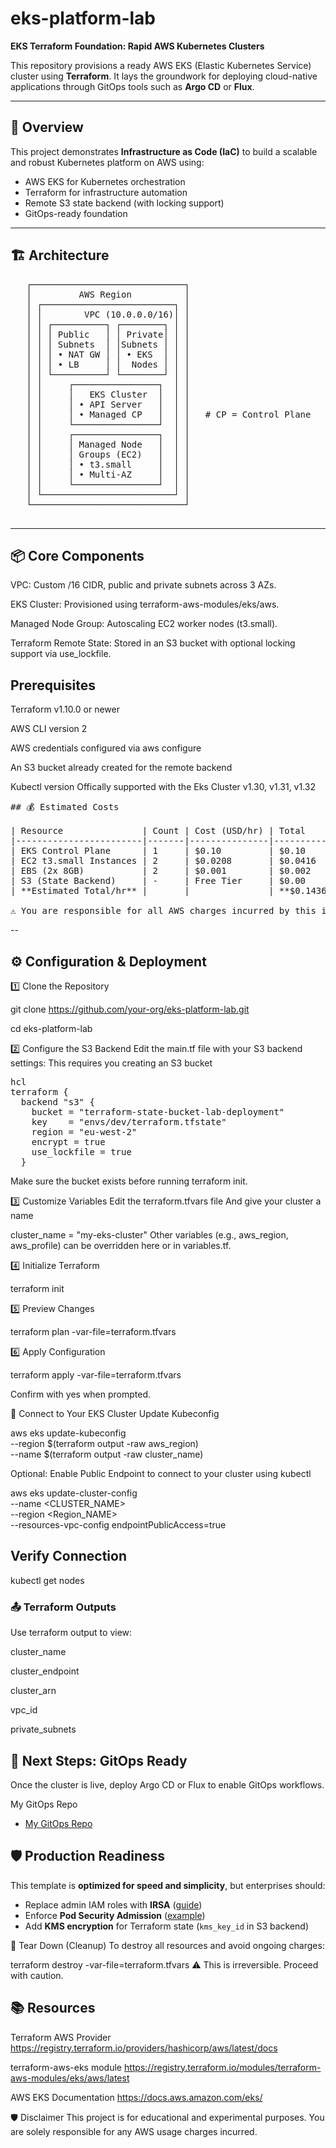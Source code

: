 #  eks-platform-lab

**EKS Terraform Foundation: Rapid AWS Kubernetes Clusters**

This repository provisions a ready AWS EKS (Elastic Kubernetes Service) cluster using **Terraform**. It lays the groundwork for deploying cloud-native applications through GitOps tools such as **Argo CD** or **Flux**.

---

## 🧭 Overview

This project demonstrates **Infrastructure as Code (IaC)** to build a scalable and robust Kubernetes platform on AWS using:

- AWS EKS for Kubernetes orchestration
- Terraform for infrastructure automation
- Remote S3 state backend (with locking support)
- GitOps-ready foundation

---

## 🏗️ Architecture

<pre>
   ┌─────────────────────────────┐
   │         AWS Region          │
   │ ┌─────────────────────────┐ │
   │ │        VPC (10.0.0.0/16)│ │
   │ │ ┌──────────┐ ┌────────┐ │ │
   │ │ │ Public   │ │ Private│ │ │ 
   │ │ │ Subnets  │ │Subnets │ │ │ 
   │ │ │ • NAT GW │ │ • EKS  │ │ │ 
   │ │ │ • LB     │ │  Nodes │ │ │ 
   │ │ └──────────┘ └────────┘ │ │
   │ │     ┌────────────────┐  │ │
   │ │     │   EKS Cluster  │  │ │
   │ │     │ • API Server   │  │ │
   │ │     │ • Managed CP   │  │ │   # CP = Control Plane
   │ │     └────────────────┘  │ │
   │ │     ┌────────────────┐  │ │
   │ │     │ Managed Node   │  │ │
   │ │     │ Groups (EC2)   │  │ │
   │ │     │ • t3.small     │  │ │
   │ │     │ • Multi-AZ     │  │ │
   │ │     └────────────────┘  │ │
   │ └─────────────────────────┘ │
   └─────────────────────────────┘ 

</pre>

---


## 📦 Core Components
VPC: Custom /16 CIDR, public and private subnets across 3 AZs.

EKS Cluster: Provisioned using terraform-aws-modules/eks/aws.

Managed Node Group: Autoscaling EC2 worker nodes (t3.small).

Terraform Remote State: Stored in an S3 bucket with optional locking support via use_lockfile.

## Prerequisites
Terraform v1.10.0 or newer

AWS CLI version 2

AWS credentials configured via aws configure

An S3 bucket already created for the remote backend

Kubectl version 
Offically supported with the Eks Cluster	v1.30, v1.31, v1.32

<pre>
## 💰 Estimated Costs

| Resource               | Count | Cost (USD/hr) | Total    |
|------------------------|-------|---------------|----------|
| EKS Control Plane      | 1     | $0.10         | $0.10    |
| EC2 t3.small Instances | 2     | $0.0208       | $0.0416  |
| EBS (2x 8GB)           | 2     | $0.001        | $0.002   |
| S3 (State Backend)     | -     | Free Tier     | $0.00    |
| **Estimated Total/hr** |       |               | **$0.1436** |

⚠️ You are responsible for all AWS charges incurred by this infrastructure.
</pre>
--

## ⚙️ Configuration & Deployment
1️⃣ Clone the Repository

git clone https://github.com/your-org/eks-platform-lab.git

cd eks-platform-lab

2️⃣ Configure the S3 Backend
Edit the main.tf file with your S3 backend settings: This requires you creating an S3 bucket 

<pre>
hcl
terraform {
  backend "s3" {
    bucket = "terraform-state-bucket-lab-deployment"
    key    = "envs/dev/terraform.tfstate"
    region = "eu-west-2"
    encrypt = true
    use_lockfile = true
  }
</pre>
Make sure the bucket exists before running terraform init.

3️⃣ Customize Variables
Edit the terraform.tfvars file And give your cluster a name


cluster_name = "my-eks-cluster"
Other variables (e.g., aws_region, aws_profile) can be overridden here or in variables.tf.

4️⃣ Initialize Terraform

terraform init

5️⃣ Preview Changes

terraform plan -var-file=terraform.tfvars

6️⃣ Apply Configuration

terraform apply -var-file=terraform.tfvars

Confirm with yes when prompted.

🔗 Connect to Your EKS Cluster
Update Kubeconfig

aws eks update-kubeconfig \
  --region $(terraform output -raw aws_region) \
  --name   $(terraform output -raw cluster_name)

Optional: Enable Public Endpoint to connect to your cluster using kubectl

aws eks update-cluster-config \
  --name <CLUSTER_NAME> \
  --region <Region_NAME> \
  --resources-vpc-config endpointPublicAccess=true

## **Verify Connection**

kubectl get nodes


### 📤 Terraform Outputs
Use terraform output to view:

cluster_name

cluster_endpoint

cluster_arn

vpc_id

private_subnets

## 🚀 Next Steps: GitOps Ready
Once the cluster is live, deploy Argo CD or Flux to enable GitOps workflows.

My GitOps Repo
+ [My GitOps Repo](https://github.com/Hanz-ala1/gitops)

## 🛡️ Production Readiness
This template is **optimized for speed and simplicity**, but enterprises should:  

- Replace admin IAM roles with **IRSA** ([guide](https://docs.aws.amazon.com/eks/latest/userguide/iam-roles-for-service-accounts.html)) 
- Enforce **Pod Security Admission** ([example](https://kubernetes.io/docs/concepts/security/pod-security-standards/))  
- Add **KMS encryption** for Terraform state (`kms_key_id` in S3 backend)  


🧨 Tear Down (Cleanup)
To destroy all resources and avoid ongoing charges:


terraform destroy -var-file=terraform.tfvars
⚠️ This is irreversible. Proceed with caution.

## 📚 Resources

Terraform AWS Provider
https://registry.terraform.io/providers/hashicorp/aws/latest/docs

terraform-aws-eks module
https://registry.terraform.io/modules/terraform-aws-modules/eks/aws/latest

AWS EKS Documentation
https://docs.aws.amazon.com/eks/

🛡️ Disclaimer
This project is for educational and experimental purposes. You are solely responsible for any AWS usage charges incurred.

